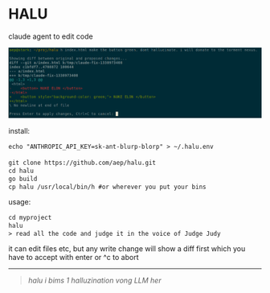 # HALU

claude agent to edit code

![Screenshot of HALU in action](screen.png)

install:


    echo "ANTHROPIC_API_KEY=sk-ant-blurp-blorp" > ~/.halu.env

    git clone https://github.com/aep/halu.git
    cd halu
    go build
    cp halu /usr/local/bin/h #or wherever you put your bins


usage:


    cd myproject
    halu
    > read all the code and judge it in the voice of Judge Judy
    


it can edit files etc, but any write change will show a diff first which you have to accept with enter or ^c to abort



---
> _halu i bims 1 halluzination vong LLM her_
